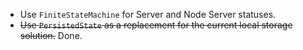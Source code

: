 - Use `FiniteStateMachine` for Server and Node Server statuses.
- ~~Use `PersistedState` as a replacement for the current local storage solution.~~ Done.
